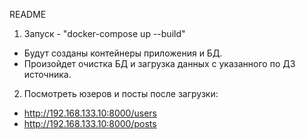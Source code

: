 README

1. Запуск - "docker-compose up --build"

- Будут созданы контейнеры приложения и БД.
- Произойдет очистка БД и загрузка данных с указанного по ДЗ источника.

2. Посмотреть юзеров и посты после загрузки:
- http://192.168.133.10:8000/users
- http://192.168.133.10:8000/posts
